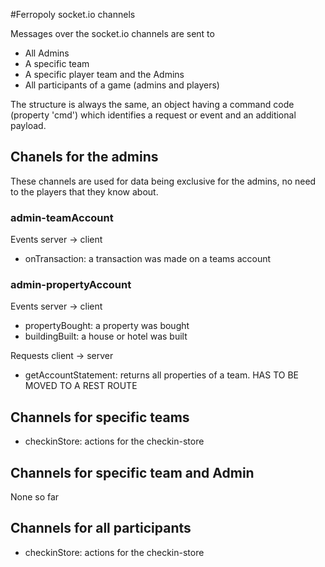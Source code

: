 #Ferropoly socket.io channels

Messages over the socket.io channels are sent to

* All Admins
* A specific team
* A specific player team and the Admins
* All participants of a game (admins and players)

The structure is always the same, an object having a command code (property 'cmd') which identifies a request or event and an 
additional payload.

## Chanels for the admins

These channels are used for data being exclusive for the admins, no need to the players that they know about.

### admin-teamAccount

Events server -> client

* onTransaction: a transaction was made on a teams account


### admin-propertyAccount

Events server -> client

* propertyBought: a property was bought
* buildingBuilt: a house or hotel was built

Requests client -> server

* getAccountStatement: returns all properties of a team. HAS TO BE MOVED TO A REST ROUTE


## Channels for specific teams

* checkinStore: actions for the checkin-store

## Channels for specific team and Admin

None so far

## Channels for all participants

* checkinStore: actions for the checkin-store
